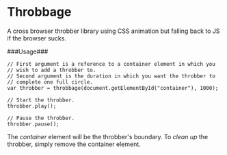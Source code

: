 Throbbage
=========

A cross browser throbber library using CSS animation but falling back to JS if the browser sucks.


###Usage###

    // First argument is a reference to a container element in which you
    // wish to add a throbber to.
    // Second argument is the duration in which you want the throbber to
    // complete one full circle.
    var throbber = throbbage(document.getElementById("container"), 1000);

    // Start the throbber.
    throbber.play();

    // Pause the throbber.
    throbber.pause();

The _container_ element will be the throbber's boundary. To _clean up_ the throbber, simply remove the container element.
